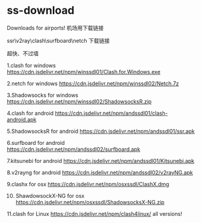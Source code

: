 # ss-download

Downloads for airports!  机场用下载链接

ssr\v2ray\clash\surfboard\netch 下载链接

超快、不过墙

1.clash for windows https://cdn.jsdelivr.net/npm/winssdl01/Clash.for.Windows.exe

2.netch for windows https://cdn.jsdelivr.net/npm/winssdl02/Netch.7z

3.Shadowsocks for windows https://cdn.jsdelivr.net/npm/winssdl02/ShadowsocksR.zip

4.clash for android https://cdn.jsdelivr.net/npm/andssdl01/clash-android.apk

5.ShadowsocksR for android https://cdn.jsdelivr.net/npm/andssdl01/ssr.apk

6.surfboard for android https://cdn.jsdelivr.net/npm/andssdl02/surfboard.apk

7.kitsunebi for android https://cdn.jsdelivr.net/npm/andssdl01/Kitsunebi.apk

8.v2rayng for android https://cdn.jsdelivr.net/npm/andssdl02/v2rayNG.apk

9.clashx for osx https://cdn.jsdelivr.net/npm/osxssdl/ClashX.dmg

10. ShawdowsockX-NG for osx https://cdn.jsdelivr.net/npm/osxssdl/ShadowsocksX-NG.zip

11.clash for Linux https://cdn.jsdelivr.net/npm/clash4linux/ all versions!
